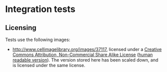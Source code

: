 Integration tests
=================

Licensing
---------

Tests use the following images:

 * http://www.cellimagelibrary.org/images/37117, licensed under a [Creative Commons Attribution, Non-Commercial Share Alike License](http://creativecommons.org/licenses/by-nc-sa/3.0/legalcode) ([human readable version](http://creativecommons.org/licenses/by-nc-sa/3.0/)). The version stored here has been scaled down, and is licensed under the same license.

